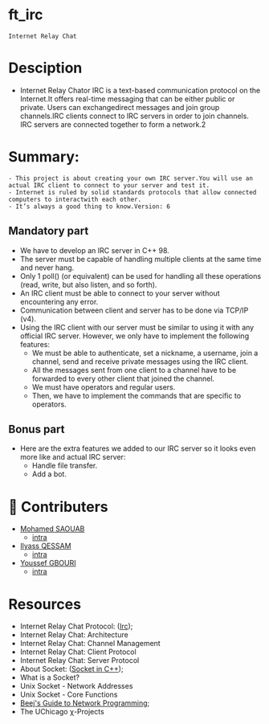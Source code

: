 # ft_irc
	Internet Relay Chat

# Desciption

 - Internet Relay Chator IRC is a text-based communication protocol on the Internet.It offers real-time messaging that can be either public or private. Users can exchangedirect messages and join group channels.IRC clients connect to IRC servers in order to join channels. IRC servers are connected together to form a network.2

# Summary:
	- This project is about creating your own IRC server.You will use an actual IRC client to connect to your server and test it.
	- Internet is ruled by solid standards protocols that allow connected computers to interactwith each other.
	- It’s always a good thing to know.Version: 6

## Mandatory part
 - We have to develop an IRC server in C++ 98.
 - The server must be capable of handling multiple clients at the same time and never hang.
 - Only 1 poll() (or equivalent) can be used for handling all these operations (read, write, but also listen, and so forth).
 - An IRC client must be able to connect to your server without encountering any error.
 - Communication between client and server has to be done via TCP/IP (v4).
 - Using the IRC client with our server must be similar to using it with any official IRC server. However, we only have to implement the following features:
	-	We must be able to authenticate, set a nickname, a username, join a channel, send and receive private messages using the IRC client.
	- All the messages sent from one client to a channel have to be forwarded to every other client that joined the channel.
	- We must have operators and regular users.
	- Then, we have to implement the commands that are specific to operators.

## Bonus part

 - Here are the extra features we added to our IRC server so it looks even more like and actual IRC server:
	- Handle file transfer.
	- Add a bot.

# 💪 Contributers

- [Mohamed SAOUAB](https://github.com/msaouab)
	- [intra](https://profile.intra.42.fr/users/msaouab)
- [Ilyass QESSAM](https://github.com/iqessam)
	- [intra](https://profile.intra.42.fr/users/iqessam)
- [Youssef GBOURI](https://github.com/ygbouri)
	- [intra](https://profile.intra.42.fr/users/ygbouri)
	
# Resources
 - Internet Relay Chat Protocol: ([Irc](https://www.rfc-editor.org/rfc/rfc1459));
 - Internet Relay Chat: Architecture
 - Internet Relay Chat: Channel Management
 - Internet Relay Chat: Client Protocol
 - Internet Relay Chat: Server Protocol
 - About Socket: ([Socket in C++](https://www.geeksforgeeks.org/socket-programming-cc/));
 - What is a Socket?
 - Unix Socket - Network Addresses
 - Unix Socket - Core Functions
 - [Beej's Guide to Network Programming](https://beej.us/guide/bgnet/html/#intro);
 - The UChicago χ-Projects

